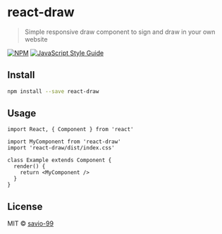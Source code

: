 # react-draw

> Simple responsive draw component to sign and draw in your own website

[![NPM](https://img.shields.io/npm/v/react-draw.svg)](https://www.npmjs.com/package/react-draw) [![JavaScript Style Guide](https://img.shields.io/badge/code_style-standard-brightgreen.svg)](https://standardjs.com)

## Install

```bash
npm install --save react-draw
```

## Usage

```tsx
import React, { Component } from 'react'

import MyComponent from 'react-draw'
import 'react-draw/dist/index.css'

class Example extends Component {
  render() {
    return <MyComponent />
  }
}
```

## License

MIT © [savio-99](https://github.com/savio-99)
